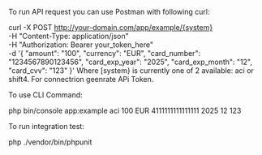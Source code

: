 To run API request you can use Postman with following curl:

curl -X POST http://your-domain.com/app/example/{system} \
     -H "Content-Type: application/json" \
     -H "Authorization: Bearer your_token_here" \
     -d '{
           "amount": "100",
           "currency": "EUR",
           "card_number": "1234567890123456",
           "card_exp_year": "2025",
           "card_exp_month": "12",
           "card_cvv": "123"
         }'
Where [system} is currently one of 2 available: aci or shift4.
For connectrion geenrate APi Token.

To use CLI Command: 

php bin/console app:example aci 100 EUR 4111111111111111 2025 12 123 

To run integration test:

php ./vendor/bin/phpunit 
